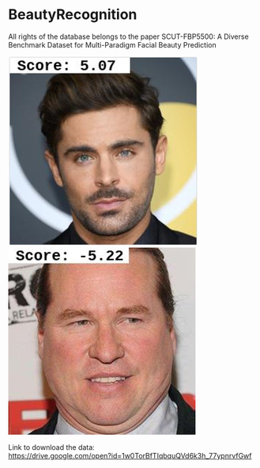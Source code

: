 # BeautyRecognition

All rights of the database belongs to the paper SCUT-FBP5500: A Diverse Benchmark Dataset for Multi-Paradigm Facial Beauty Prediction   

![Alt text](Bild1.jpg?raw=true "Face 1")
![Alt text](Bild2.jpg?raw=true "Face 2")

Link to download the data:  
https://drive.google.com/open?id=1w0TorBfTIqbquQVd6k3h_77ypnrvfGwf
